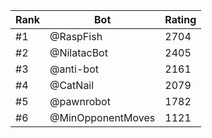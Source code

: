 Rank|Bot|Rating
---|---|---
#1|@RaspFish|2704
#2|@NilatacBot|2405
#3|@anti-bot|2161
#4|@CatNail|2079
#5|@pawnrobot|1782
#6|@MinOpponentMoves|1121
